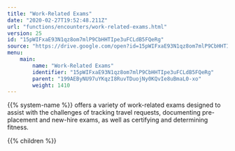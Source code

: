 ```yaml
---
title: "Work-Related Exams"
date: "2020-02-27T19:52:48.211Z"
url: "functions/encounters/work-related-exams.html"
version: 25
id: "15pWIFxaE93N1qz8om7mlP9CbHHTIpe3uFCLdB5FQeRg"
source: "https://drive.google.com/open?id=15pWIFxaE93N1qz8om7mlP9CbHHTIpe3uFCLdB5FQeRg"
menu:
    main:
        name: "Work-Related Exams"
        identifier: "15pWIFxaE93N1qz8om7mlP9CbHHTIpe3uFCLdB5FQeRg"
        parent: "199AEByNU97uYKqzI8RuvTDuojNy0KQvIe8uBmaL0-xo"
        weight: 1410
---
```









{{% system-name %}} offers a variety of work-related exams designed to assist with the challenges of tracking travel requests, documenting pre-placement and new-hire exams, as well as certifying and determining fitness.







{{% children %}}

